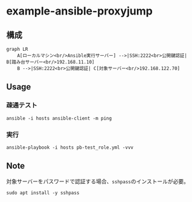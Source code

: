 # example-ansible-proxyjump

## 構成
```mermaid
graph LR
    A[ローカルマシン<br/>Ansible実行サーバー] -->|SSH:2222<br>公開鍵認証| B[踏み台サーバー<br/>192.168.11.10]
    B -->|SSH:2222<br>公開鍵認証| C[対象サーバー<br/>192.168.122.70]
```

## Usage

### 疎通テスト
```
ansible -i hosts ansible-client -m ping
```

### 実行
```
ansible-playbook -i hosts pb-test_role.yml -vvv
```

## Note
対象サーバーをパスワードで認証する場合、`sshpass`のインストールが必要。

```
sudo apt install -y sshpass
```
